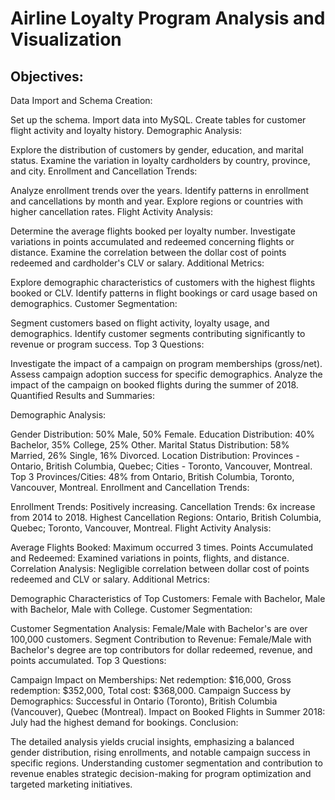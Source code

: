 # Airline Loyalty Program Analysis and Visualization

## Objectives:

Data Import and Schema Creation:

Set up the schema.
Import data into MySQL.
Create tables for customer flight activity and loyalty history.
Demographic Analysis:

Explore the distribution of customers by gender, education, and marital status.
Examine the variation in loyalty cardholders by country, province, and city.
Enrollment and Cancellation Trends:

Analyze enrollment trends over the years.
Identify patterns in enrollment and cancellations by month and year.
Explore regions or countries with higher cancellation rates.
Flight Activity Analysis:

Determine the average flights booked per loyalty number.
Investigate variations in points accumulated and redeemed concerning flights or distance.
Examine the correlation between the dollar cost of points redeemed and cardholder's CLV or salary.
Additional Metrics:

Explore demographic characteristics of customers with the highest flights booked or CLV.
Identify patterns in flight bookings or card usage based on demographics.
Customer Segmentation:

Segment customers based on flight activity, loyalty usage, and demographics.
Identify customer segments contributing significantly to revenue or program success.
Top 3 Questions:

Investigate the impact of a campaign on program memberships (gross/net).
Assess campaign adoption success for specific demographics.
Analyze the impact of the campaign on booked flights during the summer of 2018.
Quantified Results and Summaries:

Demographic Analysis:

Gender Distribution: 50% Male, 50% Female.
Education Distribution: 40% Bachelor, 35% College, 25% Other.
Marital Status Distribution: 58% Married, 26% Single, 16% Divorced.
Location Distribution: Provinces - Ontario, British Columbia, Quebec; Cities - Toronto, Vancouver, Montreal.
Top 3 Provinces/Cities: 48% from Ontario, British Columbia, Toronto, Vancouver, Montreal.
Enrollment and Cancellation Trends:

Enrollment Trends: Positively increasing.
Cancellation Trends: 6x increase from 2014 to 2018.
Highest Cancellation Regions: Ontario, British Columbia, Quebec; Toronto, Vancouver, Montreal.
Flight Activity Analysis:

Average Flights Booked: Maximum occurred 3 times.
Points Accumulated and Redeemed: Examined variations in points, flights, and distance.
Correlation Analysis: Negligible correlation between dollar cost of points redeemed and CLV or salary.
Additional Metrics:

Demographic Characteristics of Top Customers: Female with Bachelor, Male with Bachelor, Male with College.
Customer Segmentation:

Customer Segmentation Analysis: Female/Male with Bachelor's are over 100,000 customers.
Segment Contribution to Revenue: Female/Male with Bachelor's degree are top contributors for dollar redeemed, revenue, and points accumulated.
Top 3 Questions:

Campaign Impact on Memberships: Net redemption: $16,000, Gross redemption: $352,000, Total cost: $368,000.
Campaign Success by Demographics: Successful in Ontario (Toronto), British Columbia (Vancouver), Quebec (Montreal).
Impact on Booked Flights in Summer 2018: July had the highest demand for bookings.
Conclusion:

The detailed analysis yields crucial insights, emphasizing a balanced gender distribution, rising enrollments, and notable campaign success in specific regions. Understanding customer segmentation and contribution to revenue enables strategic decision-making for program optimization and targeted marketing initiatives.
